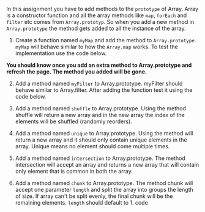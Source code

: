 In this assignment you have to add methods to the `prototype` of Array. Array is a constructor function and all the array methods like `map`, `forEach` and `filter` etc comes from `Array.prototyp`. So when you add a new method in `Array.prototype` the method gets added to all the instance of the array.

1. Create a function named `myMap` and add the method to `Array.prototype`. `myMap` will behave similar to how the `Array.map` works. To test the implementation use the code below.

**You should know once you add an extra method to Array.prototype and refresh the page. The method you added will be gone.**

2. Add a method named `myFilter` to Array.prototype. myFilter should behave similar to Array.filter. After adding the function test it using the code below.

3. Add a method named `shuffle` to Array.prototype. Using the method shuffle will return a new array and in the new array the index of the elements will be shuffled (randomly reorders).

4. Add a method named `unique` to Array.prototype. Using the method will return a new array and it should only contain unique elements in the array. Unique means no element should come multiple times.

5. Add a method named `intersection` to Array.prototype. The method intersection will accept an array and returns a new array that will contain only element that is common in both the array.

6. Add a method named `chunk` to Array.prototype. The method chunk will accept one parameter `length` and split the array into groups the length of size. If array can't be split evenly, the final chunk will be the remaining elements. `length` should default to 1.
code